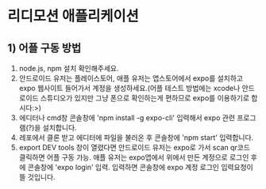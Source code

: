 # 리디모션 애플리케이션
## 1) 어플 구동 방법
 1. node.js, npm 설치 확인해주세요.
 2. 안드로이드 유저는 플레이스토어, 애플 유저는 앱스토어에서 expo를 설치하고 expo 웹사이트 들어가서 계정을 생성하세요.(어플 테스트 방법에는 xcode나 안드로이드 스튜디오가 있지만 그냥 폰으로 확인하는게 편하므로 expo를 이용하기로 합시다:>)
 3. 에디터나 cmd창 콘솔창에 'npm install -g expo-cli' 입력해서 expo 관련 프로그램(?)을 설치합니다.
 4. 레포에서 클론 받고 에디터에 파일을 불러온 후 콘솔창에 'npm start' 입력합니다.
 5. export DEV tools 창이 열렸다면 안드로이드 유저는 expo로 가서 scan qr코드 클릭하면 어플 구동 가능. 애플 유저는 expo앱에서 위에서 만든 계정으로 로그인 후에 콘솔창에 'expo login' 입력. 입력하면 콘솔창에 expo 계정 로그인 입력요청이 뜰 것입니다.
